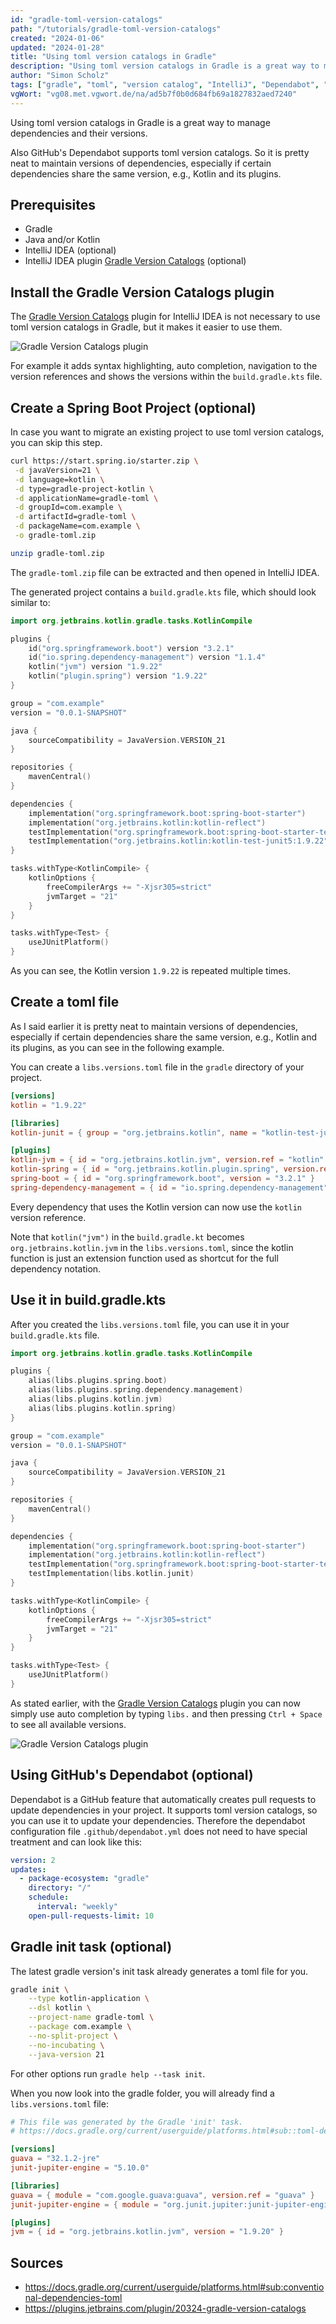 ```yaml
---
id: "gradle-toml-version-catalogs"
path: "/tutorials/gradle-toml-version-catalogs"
created: "2024-01-06"
updated: "2024-01-28"
title: "Using toml version catalogs in Gradle"
description: "Using toml version catalogs in Gradle is a great way to manage dependencies and their versions."
author: "Simon Scholz"
tags: ["gradle", "toml", "version catalog", "IntelliJ", "Dependabot", "GitHub"]
vgWort: "vg08.met.vgwort.de/na/ad5b7f0b0d684fb69a1827832aed7240"
---
```


Using toml version catalogs in Gradle is a great way to manage dependencies and their versions.

Also GitHub's Dependabot supports toml version catalogs. So it is pretty neat to maintain versions of dependencies, especially if certain dependencies share the same version, e.g., Kotlin and its plugins.

## Prerequisites

- Gradle
- Java and/or Kotlin
- IntelliJ IDEA (optional)
- IntelliJ IDEA plugin [Gradle Version Catalogs](https://plugins.jetbrains.com/plugin/20324-gradle-version-catalogs) (optional)

## Install the Gradle Version Catalogs plugin

The [Gradle Version Catalogs](https://plugins.jetbrains.com/plugin/20324-gradle-version-catalogs) plugin for IntelliJ IDEA is not necessary to use toml version catalogs in Gradle, but it makes it easier to use them.

![Gradle Version Catalogs plugin](./gradle-version-catalogs-plugin.png)

For example it adds syntax highlighting, auto completion, navigation to the version references and shows the versions within the `build.gradle.kts` file.

## Create a Spring Boot Project (optional)

In case you want to migrate an existing project to use toml version catalogs, you can skip this step.

```bash
curl https://start.spring.io/starter.zip \
 -d javaVersion=21 \
 -d language=kotlin \
 -d type=gradle-project-kotlin \
 -d applicationName=gradle-toml \
 -d groupId=com.example \
 -d artifactId=gradle-toml \
 -d packageName=com.example \
 -o gradle-toml.zip

unzip gradle-toml.zip
```

The `gradle-toml.zip` file can be extracted and then opened in IntelliJ IDEA.

The generated project contains a `build.gradle.kts` file, which should look similar to:

```kotlin [build.gradle.kts]
import org.jetbrains.kotlin.gradle.tasks.KotlinCompile

plugins {
    id("org.springframework.boot") version "3.2.1"
    id("io.spring.dependency-management") version "1.1.4"
    kotlin("jvm") version "1.9.22"
    kotlin("plugin.spring") version "1.9.22"
}

group = "com.example"
version = "0.0.1-SNAPSHOT"

java {
    sourceCompatibility = JavaVersion.VERSION_21
}

repositories {
    mavenCentral()
}

dependencies {
    implementation("org.springframework.boot:spring-boot-starter")
    implementation("org.jetbrains.kotlin:kotlin-reflect")
    testImplementation("org.springframework.boot:spring-boot-starter-test")
    testImplementation("org.jetbrains.kotlin:kotlin-test-junit5:1.9.22")
}

tasks.withType<KotlinCompile> {
    kotlinOptions {
        freeCompilerArgs += "-Xjsr305=strict"
        jvmTarget = "21"
    }
}

tasks.withType<Test> {
    useJUnitPlatform()
}
```

As you can see, the Kotlin version `1.9.22` is repeated multiple times.

## Create a toml file

As I said earlier it is pretty neat to maintain versions of dependencies, especially if certain dependencies share the same version, e.g., Kotlin and its plugins, as you can see in the following example.

You can create a `libs.versions.toml` file in the `gradle` directory of your project.

```toml [libs.versions.toml]
[versions]
kotlin = "1.9.22"

[libraries]
kotlin-junit = { group = "org.jetbrains.kotlin", name = "kotlin-test-junit5", version.ref = "kotlin" }

[plugins]
kotlin-jvm = { id = "org.jetbrains.kotlin.jvm", version.ref = "kotlin" }
kotlin-spring = { id = "org.jetbrains.kotlin.plugin.spring", version.ref = "kotlin" }
spring-boot = { id = "org.springframework.boot", version = "3.2.1" }
spring-dependency-management = { id = "io.spring.dependency-management", version = "1.1.4" }

```

Every dependency that uses the Kotlin version can now use the `kotlin` version reference.

Note that `kotlin("jvm")` in the `build.gradle.kt` becomes `org.jetbrains.kotlin.jvm` in the `libs.versions.toml`, since the kotlin function is just an extension function used as shortcut for the full dependency notation.

## Use it in build.gradle.kts

After you created the `libs.versions.toml` file, you can use it in your `build.gradle.kts` file.

```kotlin [build.gradle.kts]
import org.jetbrains.kotlin.gradle.tasks.KotlinCompile

plugins {
    alias(libs.plugins.spring.boot)
    alias(libs.plugins.spring.dependency.management)
    alias(libs.plugins.kotlin.jvm)
    alias(libs.plugins.kotlin.spring)
}

group = "com.example"
version = "0.0.1-SNAPSHOT"

java {
    sourceCompatibility = JavaVersion.VERSION_21
}

repositories {
    mavenCentral()
}

dependencies {
    implementation("org.springframework.boot:spring-boot-starter")
    implementation("org.jetbrains.kotlin:kotlin-reflect")
    testImplementation("org.springframework.boot:spring-boot-starter-test")
    testImplementation(libs.kotlin.junit)
}

tasks.withType<KotlinCompile> {
    kotlinOptions {
        freeCompilerArgs += "-Xjsr305=strict"
        jvmTarget = "21"
    }
}

tasks.withType<Test> {
    useJUnitPlatform()
}
```

As stated earlier, with the [Gradle Version Catalogs](https://plugins.jetbrains.com/plugin/20324-gradle-version-catalogs) plugin you can now simply use auto completion by typing `libs.` and then pressing `Ctrl + Space` to see all available versions.

![Gradle Version Catalogs plugin](./gradle-version-catalogs-editor.png)

## Using GitHub's Dependabot (optional)

Dependabot is a GitHub feature that automatically creates pull requests to update dependencies in your project.
It supports toml version catalogs, so you can use it to update your dependencies.
Therefore the dependabot configuration file `.github/dependabot.yml` does not need to have special treatment and can look like this:

```yaml [.github/dependabot.yml]
version: 2
updates:
  - package-ecosystem: "gradle"
    directory: "/"
    schedule:
      interval: "weekly"
    open-pull-requests-limit: 10
```    

## Gradle init task (optional)

The latest gradle version's init task already generates a toml file for you.

```bash
gradle init \
    --type kotlin-application \
    --dsl kotlin \
    --project-name gradle-toml \
    --package com.example \
    --no-split-project \
    --no-incubating \
    --java-version 21
```

For other options run `gradle help --task init`.

When you now look into the gradle folder, you will already find a `libs.versions.toml` file:

```toml [libs.versions.toml]
# This file was generated by the Gradle 'init' task.
# https://docs.gradle.org/current/userguide/platforms.html#sub::toml-dependencies-format

[versions]
guava = "32.1.2-jre"
junit-jupiter-engine = "5.10.0"

[libraries]
guava = { module = "com.google.guava:guava", version.ref = "guava" }
junit-jupiter-engine = { module = "org.junit.jupiter:junit-jupiter-engine", version.ref = "junit-jupiter-engine" }

[plugins]
jvm = { id = "org.jetbrains.kotlin.jvm", version = "1.9.20" }
```

## Sources

- https://docs.gradle.org/current/userguide/platforms.html#sub:conventional-dependencies-toml
- https://plugins.jetbrains.com/plugin/20324-gradle-version-catalogs
